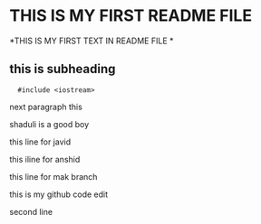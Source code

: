 # THIS IS MY FIRST README FILE 


*THIS IS MY FIRST TEXT IN README FILE *

## this is subheading 

```  #include <iostream>```

next paragraph this

shaduli  is a good boy 

this  line for javid 

this iline for anshid 

this line for mak branch 

this is my github code edit 

second line 